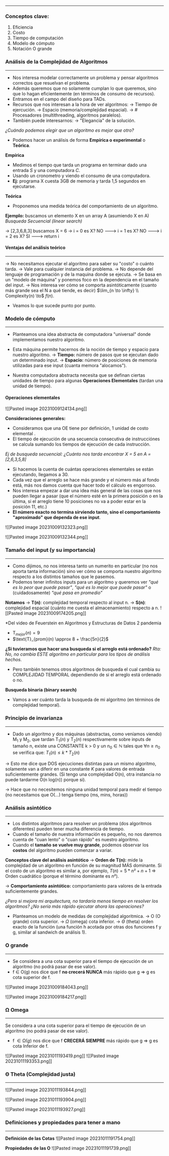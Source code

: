 ***
### Conceptos clave:
1. Eficiencia
2. Costo
3. Tiempo de computación
4. Modelo de cómputo
5. Notación O grande

### Análisis de la Complejidad de Algoritmos
***
* Nos interesa modelar correctamente un problema y pensar algoritmos correctos que resuelvan el problema.
* Además queremos que no solamente cumplan lo que queremos, sino que lo hagan eficientemente (en términos de consumo de recursos).
* Entramos en el campo del diseño para TADs.
* Recursos que nos interesan a la hora de ver algoritmos:
	-> Tiempo de ejercución.
	-> Espacio (memoria/complejidad espacial).
	-> # Procesadores (multithreading, algoritmos paralelos).
* También puede interesarnos:
	-> "Elegancia" de la solución.

*¿Cuándo podemos elegir que un algoritmo es mejor que otro?*

* Podemos hacer un análisis de forma **Empírica o experimental** o **Teórica**.

**Empírica**
* Medimos el tiempo que tarda un programa en terminar dado una entrada *S* y una computadora *C*.
* Usando un cronometro y viendo el consumo de una computadora.
* **Ej:** programa X cuesta 3GB de memoria y tarda 1,5 segundos en ejecutarse.

**Teórica**
* Proponemos una medida teórica del comportamiento de un algoritmo.

**Ejemplo:** buscamos un elemento X en un array A (asumiendo X en A)
*Busqueda Secuencial (linear search)*

-> \[2,3,6,8,3\] buscamos X = 6
-> i = 0 es X? NO ---> i = 1 es X? NO ---> i = 2 es X? SI ---> return i

#### Ventajas del análisis teórico
***
-> No necesitamos ejecutar el algoritmo para saber su "costo" o cuánto tarda.
-> Vale para cualquier instancia del problema.
-> No depende del lenguaje de programación y de la maquina donde se ejecuta.
-> Se basa en un "modelo de máquina" y ponemos foco en la dependencia en el tamaño del input.
-> Nos interesa ver cómo se comporta asintóticamente (cuanto más grande sea el N a qué tiende, es decir)
$\lim_{n \to \infty} \\ Complexity(n) \to$ $f(n)$.

* Veamos lo que sucede punto por punto.

### Modelo de cómputo
***
* Planteamos una idea abstracta de computadora "universal" donde implementamos nuestro algoritmo.
* Esta máquina permite hacernos de la noción de tiempo y espacio para nuestro algoritmo.
-> **Tiempo:** número de pasos que se ejecutan dado un determinado input.
-> **Espacio:** número de posiciones de memoria utilizadas para ese input (cuanta memora "alocamos").

* Nuestra computadora abstracta necesita que se definan ciertas unidades de tiempo para algunas **Operaciones Elementales** (tardan una unidad de tiempo).

#### Operaciones elementales

![[Pasted image 20231009124134.png]]

**Consideraciones generales:**

* Consideramos que una OE tiene por definición, 1 unidad de costo elemental .
* El tiempo de ejecución de una secuencia consecutiva de instrucciónes se calcula sumando los tiempos de ejecución de cada instrucción.

*Ej de busqueda secuencial: ¿Cuánto nos tarda encontrar X = 5 en 
A = \[2,6,3,5,8\]*

* Si hacemos la cuenta de cuántas operaciones elementales se están ejecutando, llegamos a 30.
* Cada vez que el arreglo se hace más grande y el número más al fondo está, más nos damos cuenta que hacer todo el cálculo es engorroso.
* Nos interesa empezar a dar una idea más general de las cosas que nos pueden llegar a pasar (que el número esté en la primera posición o en la última, si el arreglo tiene 10 posiciones no va a poder estar en la posición 11, etc.)
* **El número exacto no termina sirviendo tanto, sino el comportamiento "aproximado" que dependa de ese input**.

 ![[Pasted image 20231009132323.png]]
 
![[Pasted image 20231009132344.png]]

### Tamaño del input (y su importancia)
***
* Como dijimos, no nos interesa tanto un numerito en particular (no nos aporta tanta información) sino ver cómo se comporta nuestro algoritmo respecto a los distintos tamaños que le pasemos.
* Podemos tener infinitos inputs para un algoritmo y queremos ver *"qué es lo peor que puede pasar"*, *"qué es lo mejor que puede pasar"* o (cuidadosamente) *"qué pasa en promedio"*

**Notamos**
-> **T(n)**: complejidad temporal respecto al input n.
-> **S(n)**: complejidad espacial (cuánto me cuesta el almacenamiento) respecto a n.
 ![[Pasted image 20231009174205.png]]

*Del video de Feuerstein en Algoritmos y Estructuras de Datos 2 pandemia
* $\text{T}_{mejor}(n) = 9$
* $\text{T}_{prom}(n) \approx 8 + \frac{5n}{2}$

**¿Si tuvieramos que hacer una busqueda si el arreglo está ordenado?**
*Rta: No, no cambia ESTE algoritmo en particular para los tipos de análisis hechos.*

* Pero también tenemos otros algoritmos de busqueda el cual cambia su COMPLEJIDAD TEMPORAL dependiendo de si el arreglo está ordenado o no.

**Busqueda binaria (binary search)**
* Vamos a ver cuánto tarda la busqueda de mi algoritmo (en términos de complejidad temporal).


### Principio de invarianza
***
* Dado un algoritmo y dos máquinas (abstractas, como veníamos viendo) $\text{M}_{1}$ y $\text{M}_{2}$, que tardan $\text{T}_{1}(n)$ y $\text{T}_{2}(n)$ respectivamente sobre inputs de tamaño n, existe una CONSTANTE k > 0 y un $\text{n}_{0} \in \mathbb{N}$ tales que $\forall n \geq n_{0}$ se verifica que:
	$T_{1}(n) \leq k * T_{2}(n)$

-> Esto me dice que DOS ejecuciones distintas para un mismo algoritmo, solamente van a diferir en una constante $K$ para valores de entrada suficientemente grandes. (Si tengo una complejidad O(n), otra instancia no puede tardarme O(n log(n)) porque si).

-> Hace que no necesitemos ninguna unidad temporal para medir el tiempo (no necesitamos que O(...) tenga tiempo (ms, mins, horas))


### Análisis asintótico
***
* Los distintos algoritmos para resolver un problema (dos algoritmos diferentes) pueden tener mucha diferencia de tiempo.
* Cuando el tamaño de nuestra información es pequeño, no nos daremos cuenta de "cuan lento" o "cuan rápido" es nuestro algoritmo.
* Cuando el **tamaño se vuelve muy grande**, podemos observar los **costos** del algoritmo pueden comenzar a variar.

**Conceptos clave del análisis asintótico**
-> **Orden de T(n):** mide la complejidad de un algoritmo en función de su magnitud MÁS dominante. Si el costo de un algoritmo es similar a, por ejemplo, $T(n) = 5*n² + n + 1$ => Orden cuadrático (porque el término dominante es $n²$).

-> **Comportamiento asintótico:** comportamiento para valores de la entrada suficientemente grandes.

*¿Pero si mejora mi arquitectura, no tardaría menos tiempo en resolver los algoritmos? ¿No sería más rápido ejecutar ahora las operaciones?*

* Planteamos un modelo de medidas de complejidad algoritmica.
-> O (O grande) cota superior.
-> $\Omega$ (omega) cota inferior.
-> $\Theta$ (theta) orden exacto de la función (una función h acotada por otras dos funciones f y g, similar al sandwich de análisis 1).

### O grande
***
* Se considera a una cota superior para el tiempo de ejecución de un algoritmo (no podrá pasar de ese valor).
* f $\in$ O(g) nos dice que f **no crecerá NUNCA** más rápido que g => g es cota superior de f.

![[Pasted image 20231009184043.png]]

![[Pasted image 20231009184217.png]]

### $\mathbf{\Omega}$ **Omega**
***
Se considera a una cota superior para el tiempo de ejecución de un algoritmo (no podrá pasar de ese valor).
* f $\in \mathcal{\Omega}(g)$ nos dice que f **CRECERÁ SIEMPRE** más rápido que g => g es cota Inferior de f.

![[Pasted image 20231011193419.png]]
![[Pasted image 20231011193353.png]]

### **$\mathbf{\Theta}$ Theta (Complejidad justa)**
***

![[Pasted image 20231011193844.png]]

![[Pasted image 20231011193904.png]]

![[Pasted image 20231011193927.png]]

### Definiciones y propiedades para tener a mano
***
**Definición de las Cotas**
![[Pasted image 20231011191754.png]]

**Propiedades de las O**
![[Pasted image 20231011191739.png]]


